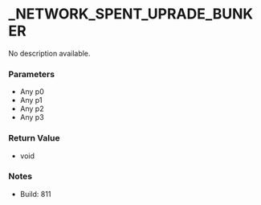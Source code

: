 # _NETWORK_SPENT_UPRADE_BUNKER

No description available.

### Parameters
* Any p0
* Any p1
* Any p2
* Any p3

### Return Value
* void

### Notes
* Build: 811

